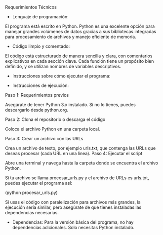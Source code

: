 Requerimientos Técnicos

* Lenguaje de programación:

El programa está escrito en Python.
Python es una excelente opción para manejar grandes volúmenes de datos gracias a sus bibliotecas integradas para procesamiento de archivos y manejo eficiente de memoria.

* Código limpio y comentado:

El código está estructurado de manera sencilla y clara, con comentarios explicativos en cada sección clave.
Cada función tiene un propósito bien definido, y se utilizan nombres de variables descriptivos.

* Instrucciones sobre cómo ejecutar el programa:

* Instrucciones de ejecución:
  
Paso 1: Requerimientos previos

Asegúrate de tener Python 3.x instalado. Si no lo tienes, puedes descargarlo desde python.org.

Paso 2: Clona el repositorio o descarga el código

Coloca el archivo Python en una carpeta local.

Paso 3: Crear un archivo con las URLs

Crea un archivo de texto, por ejemplo urls.txt, que contenga las URLs que deseas procesar (cada URL en una línea).
Paso 4: Ejecutar el script

Abre una terminal y navega hasta la carpeta donde se encuentra el archivo Python.

Si tu archivo se llama procesar_urls.py y el archivo de URLs es urls.txt, puedes ejecutar el programa así:

  (python procesar_urls.py)

Si usas el código con paralelización para archivos más grandes, la ejecución sería similar, pero asegúrate de que tienes instaladas las dependencias necesarias.

* Dependencias:
Para la versión básica del programa, no hay dependencias adicionales. Solo necesitas Python instalado.
